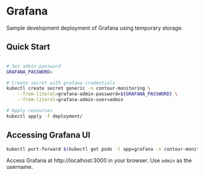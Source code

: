 # Grafana

Sample development deployment of Grafana using temporary storage.

## Quick Start

```sh

# Set admin password
GRAFANA_PASSWORD=

# Create secret with grafana credentials
kubectl create secret generic -n contour-monitoring \
    --from-literal=grafana-admin-password=${GRAFANA_PASSWORD} \
    --from-literal=grafana-admin-user=admin

# Apply resources
kubectl apply -f deployment/
```

## Accessing Grafana UI

```sh
kubectl port-forward $(kubectl get pods -l app=grafana -n contour-monitoring -o jsonpath='{.items[0].metadata.name}') 3000
```

Access Grafana at http://localhost:3000 in your browser. Use `admin` as the username.
